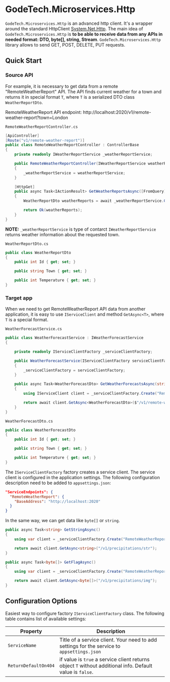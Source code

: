 # GodeTech.Microservices.Http

`GodeTech.Microservices.Http` is an advanced http client. It's a wrapper around the standard HttpClient [System.Net.Http](https://docs.microsoft.com/en-us/dotnet/api/system.net.http.httpclient). The main idea of `GodeTech.Microservices.Http` is **to be able to receive data from any APIs in needed format: DTO, byte[], string, Stream**. `GodeTech.Microservices.Http` library allows to send GET, POST, DELETE, PUT requests.

## Quick Start

### Source API
For example, it is necessary to get data from a remote "RemoteWeatherReport" API. The API finds current weather for a town and returns it in special format `T`, where `T` is a serialized DTO class `WeatherReportDto`.

RemoteWeatherReport API endpoint: http://localhost:2020/v1/remote-weather-report?town=London

`RemoteWeatherReportController.cs`

```csharp
[ApiController]
[Route("v1/remote-weather-report")]
public class RemoteWeatherReportController : ControllerBase
{
    private readonly IWeatherReportService _weatherReportService;

    public RemoteWeatherReportController(IWeatherReportService weatherReportService)
    {
        _weatherReportService = weatherReportService;
    }

    [HttpGet]
    public async Task<IActionResult> GetWeatherReportsAsync([FromQuery] string town)
    {
        WeatherReportDto weatherReports = await _weatherReportService.GetWeatherReportsAsync(town);

        return Ok(weatherReports);
    }
}
```

**NOTE:** `_weatherReportService` is type of contarct `IWeatherReportService` returns weather information about the requested town.

`WeatherReportDto.cs`
```csharp
public class WeatherReportDto
{
    public int Id { get; set; }

    public string Town { get; set; }

    public int Temperature { get; set; }
}
```

### Target app
When we need to get RemoteWeatherReport API data from another application, it is easy to use `IServiceClient` and method `GetAsync<T>`, where `T` is a special format.

`WeatherForecastService.cs`

```csharp
public class WeatherForecastService : IWeatherForecastService
{

    private readonly IServiceClientFactory _serviceClientFactory;

    public WeatherForecastService(IServiceClientFactory serviceClientFactory)
    {
        _serviceClientFactory = serviceClientFactory;
    }

    public async Task<WeatherForecastDto> GetWeatherForecastsAsync(string town)
    {
        using IServiceClient client = _serviceClientFactory.Create("RemoteWeatherReport");

        return await client.GetAsync<WeatherForecastDto>($"/v1/remote-weather-report?town={town}");
    }
}
```

`WeatherForecastDto.cs`
```csharp
public class WeatherForecastDto
{
    public int Id { get; set; }

    public string Town { get; set; }

    public int Temperature { get; set; }
}
```

The `IServiceClientFactory` factory creates a service client. The service client is configured in the application settings. The following configuration description need to be added to `appsettings.json`:

```json
"ServiceEndpoints": {
  "RemoteWeatherReport": {
    "BaseAddress": "http://localhost:2020"
  }
}
```

In the same way, we can get data like `byte[]` or `string`.
```csharp
public async Task<string> GetStringAsync()
{
    using var client = _serviceClientFactory.Create("RemoteWeatherReport");

    return await client.GetAsync<string>("/v1/precipitations/str");
}

public async Task<byte[]> GetFlagAsync()
{
    using var client = _serviceClientFactory.Create("RemoteWeatherReport");

    return await client.GetAsync<byte[]>("/v1/precipitations/img");
}
```
## Configuration Options

Easiest way to configure factory `IServiceClientFactory` class. The following table contains list of available settings:

| Property | Description |
|---|---|
| `ServiceName` | Title of a service client. Your need to add settings for the service to `appsettings.json` |
| `ReturnDefaultOn404` | if value is `true` a service client returns object `T` without additional info. Default value is `false`. |

